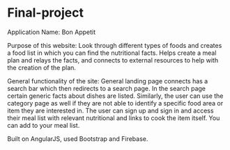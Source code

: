 # Final-project

Application Name: Bon Appetit

Purpose of this website: Look through different types of foods and creates a food list in which you can find the nutritional facts. Helps create a meal plan and relays the facts, 
and connects to external resources to help with the creation of the plan.

General functionality of the site: General landing page connects has a search bar which then redirects to a search page. In the search page certain generic facts about dishes are listed. Similarly, the user can use the category page
as well if they are not able to identify a specific food area or item they are interested in. 
The user can sign up and sign in and access their meal list with relevant nutritional and links to cook the item itself.
You can add to your meal list.

Built on AngularJS, used Bootstrap and Firebase.